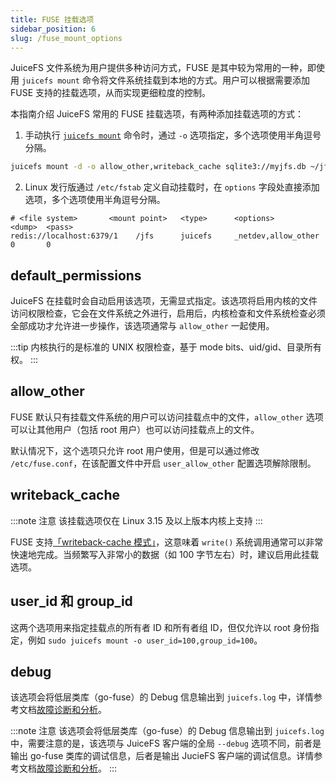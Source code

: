 ```yaml
---
title: FUSE 挂载选项
sidebar_position: 6
slug: /fuse_mount_options
---
```


JuiceFS 文件系统为用户提供多种访问方式，FUSE 是其中较为常用的一种，即使用 `juicefs mount` 命令将文件系统挂载到本地的方式。用户可以根据需要添加 FUSE 支持的挂载选项，从而实现更细粒度的控制。

本指南介绍 JuiceFS 常用的 FUSE 挂载选项，有两种添加挂载选项的方式：

1. 手动执行 [`juicefs mount`](../reference/command_reference.md#mount) 命令时，通过 `-o` 选项指定，多个选项使用半角逗号分隔。

```bash
juicefs mount -d -o allow_other,writeback_cache sqlite3://myjfs.db ~/jfs
```

2. Linux 发行版通过 `/etc/fstab` 定义自动挂载时，在 `options` 字段处直接添加选项，多个选项使用半角逗号分隔。   

```
# <file system>       <mount point>   <type>      <options>           <dump>  <pass>
redis://localhost:6379/1    /jfs      juicefs     _netdev,allow_other   0       0
```

## default_permissions

JuiceFS 在挂载时会自动启用该选项，无需显式指定。该选项将启用内核的文件访问权限检查，它会在文件系统之外进行，启用后，内核检查和文件系统检查必须全部成功才允许进一步操作，该选项通常与 `allow_other` 一起使用。

:::tip
内核执行的是标准的 UNIX 权限检查，基于 mode bits、uid/gid、目录所有权。
:::

## allow_other

FUSE 默认只有挂载文件系统的用户可以访问挂载点中的文件，`allow_other` 选项可以让其他用户（包括 root 用户）也可以访问挂载点上的文件。

默认情况下，这个选项只允许 root 用户使用，但是可以通过修改 `/etc/fuse.conf`，在该配置文件中开启 `user_allow_other` 配置选项解除限制。

## writeback_cache

:::note 注意
该挂载选项仅在 Linux 3.15 及以上版本内核上支持
:::

FUSE 支持[「writeback-cache 模式」](https://www.kernel.org/doc/Documentation/filesystems/fuse-io.txt)，这意味着 `write()` 系统调用通常可以非常快速地完成。当频繁写入非常小的数据（如 100 字节左右）时，建议启用此挂载选项。

## user_id 和 group_id

这两个选项用来指定挂载点的所有者 ID 和所有者组 ID，但仅允许以 root 身份指定，例如 `sudo juicefs mount -o user_id=100,group_id=100`。

## debug

该选项会将低层类库（go-fuse）的 Debug 信息输出到 `juicefs.log` 中，详情参考文档[故障诊断和分析](https://juicefs.com/docs/zh/community/fault_diagnosis_and_analysis)。

:::note 注意
该选项会将低层类库（go-fuse）的 Debug 信息输出到 `juicefs.log` 中，需要注意的是，该选项与 JuiceFS 客户端的全局 `--debug` 选项不同，前者是输出 go-fuse 类库的调试信息，后者是输出 JucieFS 客户端的调试信息。详情参考文档[故障诊断和分析](https://juicefs.com/docs/zh/community/fault_diagnosis_and_analysis)。
:::